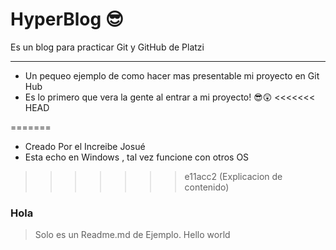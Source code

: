 # HyperBlog 😎

Es un blog para practicar Git y GitHub de Platzi

------------

- Un pequeo ejemplo de como hacer mas presentable mi proyecto en Git Hub
- Es lo primero que vera la gente al entrar a mi proyecto! 😎😲
<<<<<<< HEAD

=======
- Creado Por el Increibe Josué
- Esta echo en Windows , tal vez funcione con otros OS
>>>>>>> e11acc2 (Explicacion de contenido)
### Hola

> Solo es un Readme.md de Ejemplo.
> Hello world
